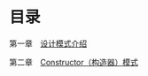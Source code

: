 # 目录

第一章　[设计模式介绍](https://github.com/Hushabyme/Notebook/tree/master/04%20-%20JavaScript%20%E8%AE%BE%E8%AE%A1%E6%A8%A1%E5%BC%8F/01%20-%20%E8%AE%BE%E8%AE%A1%E6%A8%A1%E5%BC%8F%E4%BB%8B%E7%BB%8D)

第二章　[Constructor（构造器）模式](https://github.com/Hushabyme/Notebook/tree/master/04%20-%20JavaScript%20%E8%AE%BE%E8%AE%A1%E6%A8%A1%E5%BC%8F/02%20-%20Constructor%EF%BC%88%E6%9E%84%E9%80%A0%E5%99%A8%EF%BC%89%E6%A8%A1%E5%BC%8F)

